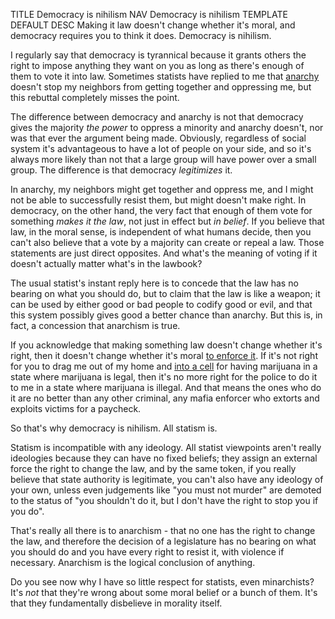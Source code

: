 TITLE Democracy is nihilism
NAV Democracy is nihilism
TEMPLATE DEFAULT
DESC Making it law doesn't change whether it's moral, and democracy requires you to think it does. Democracy is nihilism.

I regularly say that democracy is tyrannical because it grants others the right to impose anything they want on you as long as there's enough of them to vote it into law. Sometimes statists have replied to me that [anarchy](anarchism) doesn't stop my neighbors from getting together and oppressing me, but this rebuttal completely misses the point.

The difference between democracy and anarchy is not that democracy gives the majority *the power* to oppress a minority and anarchy doesn't, nor was that ever the argument being made. Obviously, regardless of social system it's advantageous to have a lot of people on your side, and so it's always more likely than not that a large group will have power over a small group. The difference is that democracy *legitimizes* it.

In anarchy, my neighbors might get together and oppress me, and I might not be able to successfully resist them, but might doesn't make right. In democracy, on the other hand, the very fact that enough of them vote for something *makes it the law*, not just in effect but *in belief*. If you believe that law, in the moral sense, is independent of what humans decide, then you can't also believe that a vote by a majority can create or repeal a law. Those statements are just direct opposites. And what's the meaning of voting if it doesn't actually matter what's in the lawbook?

The usual statist's instant reply here is to concede that the law has no bearing on what you should do, but to claim that the law is like a weapon; it can be used by either good or bad people to codify good or evil, and that this system possibly gives good a better chance than anarchy. But this is, in fact, a concession that anarchism is true.

If you acknowledge that making something law doesn't change whether it's right, then it doesn't change whether it's moral [to enforce it](enforcement). If it's not right for you to drag me out of my home and [into a cell](imprisonment) for having marijuana in a state where marijuana is legal, then it's no more right for the police to do it to me in a state where marijuana is illegal. And that means the ones who do it are no better than any other criminal, any mafia enforcer who extorts and exploits victims for a paycheck.

<!--
If the effectiveness of this weapon depends on people (the police) being willing to enforce the law regardless of what it is, then we've admitted that the effectiveness of it *depends on other people being evil*. The law cannot be considered a morally neutral weapon. It's a weapon that, at it's best, works via indoctrination and . Insofar as we can use it to win, we win for the wrong reason. Do you want to live in a world where thieves are caught by someone who says, "I told you not to steal! You should've obeyed me!"?
-->

So that's why democracy is nihilism. All statism is.

Statism is incompatible with any ideology. All statist viewpoints aren't really ideologies because they can have no fixed beliefs; they assign an external force the right to change the law, and by the same token, if you really believe that state authority is legitimate, you can't also have any ideology of your own, unless even judgements like "you must not murder" are demoted to the status of "you shouldn't do it, but I don't have the right to stop you if you do".

That's really all there is to anarchism - that no one has the right to change the law, and therefore the decision of a legislature has no bearing on what you should do and you have every right to resist it, with violence if necessary. Anarchism is the logical conclusion of anything.

Do you see now why I have so little respect for statists, even minarchists? It's *not* that they're wrong about some moral belief or a bunch of them. It's that they fundamentally disbelieve in morality itself.

